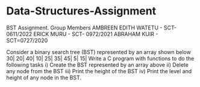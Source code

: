 # Data-Structures-Assignment
BST Assignment.
Group Members
AMBREEN EDITH WATETU - SCT-0611/2022
ERICK MURU - SCT- 0972/2021
ABRAHAM KUIR - SCT=0727/2020
 
 
Consider a binary search tree (BST) represented by an array shown below
30| 20| 40| 10| 25| 35| 45| 5| 15|
 Write a C program with functions to do the following tasks
i) Create the BST represented by an array above
ii) Delete any node from the BST
iii) Print the height of the BST
iv) Print the level and height of any node in the BST.

